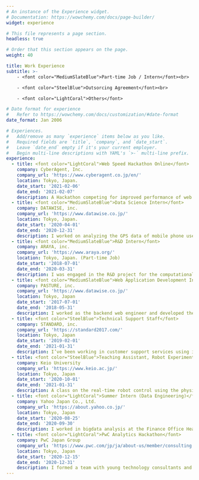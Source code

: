 ```yaml
---
# An instance of the Experience widget.
# Documentation: https://wowchemy.com/docs/page-builder/
widget: experience

# This file represents a page section.
headless: true

# Order that this section appears on the page.
weight: 40

title: Work Experience
subtitle: >-
    - <font color="MediumSlateBlue">Part-time Job / Intern</font><br>

    - <font color="SteelBlue">Outsorcing Agreement</font><br>

    - <font color="LightCoral">Others</font>

# Date format for experience
#   Refer to https://wowchemy.com/docs/customization/#date-format
date_format: Jan 2006

# Experiences.
#   Add/remove as many `experience` items below as you like.
#   Required fields are `title`, `company`, and `date_start`.
#   Leave `date_end` empty if it's your current employer.
#   Begin multi-line descriptions with YAML's `>-` multi-line prefix.
experience:
  - title: <font color="LightCoral">Web Speed Hackathon Online</font>
    company: CyberAgent, Inc. 
    company_url: 'https://www.cyberagent.co.jp/en/'
    location: Tokyo, Japan.
    date_start: '2021-02-06'
    date_end: '2021-02-07'
    description: A Hackathon competing for improved performance of web applications (Node.js).
  - title: <font color="MediumSlateBlue">Data Science Intern</font>
    company: DATAWISE, inc. 
    company_url: 'https://www.datawise.co.jp/'
    location: Tokyo, Japan.
    date_start: '2020-04-01'
    date_end: '2020-12-31'
    description: I worked on analyzing the GPS data of mobile phone users in data science team. Specifically, I worked on improving the algorithm that estimates the total population from location data of NTT docomo users, crawling and batch processing public data, and building backend apps on GCP.
  - title: <font color="MediumSlateBlue">R&D Intern</font>
    company: ARAYA, inc. 
    company_url: 'https://www.araya.org/'
    location: Tokyo, Japan. (Part-time Job)
    date_start: '2018-07-01'
    date_end: '2020-03-31'
    description: I was engaged in the R&D project for the computational cost of the Deep Neural Nets. I’ve surveyed related papers and conducted some PoC implementations and experiments on it.
  - title: <font color="MediumSlateBlue">Web Application Development Intern</font>
    company: PASTURE, inc. 
    company_url: 'https://www.datawise.co.jp/'
    location: Tokyo, Japan
    date_start: '2017-07-01'
    date_end: '2018-05-31'
    description: I worked as the backend web engineer and developed the batch processing system of API for the analysis and the marketing support for Instagram accounts.
  - title: <font color="SteelBlue">Technical Support Staff</font>
    company: STANDARD, inc. 
    company_url: 'https://standard2017.com/'
    location: Tokyo, Japan
    date_start: '2019-02-01'
    date_end: '2021-01-31'
    description: I’ve been working in customer support services using intercom apps and also implemented the technical advisory for the educational materials on Machine Learning.
  - title: <font color="SteelBlue">Teaching Assistant, Robot Experiment</font>
    company: Keio University
    company_url: 'https://www.keio.ac.jp/'
    location: Tokyo, Japan
    date_start: '2020-10-01'
    date_end: '2021-01-31'
    description: A class on the real-time robot control using the physics simulator [CopperiaSim](https://www.coppeliarobotics.com/) in Fall semester 2020.
  - title: <font color="LightCoral">Summer Intern (Data Engineering)</font>
    company: Yahoo Japan Co., Ltd.
    company_url: 'https://about.yahoo.co.jp/'
    location: Tokyo, Japan
    date_start: '2020-08-25'
    date_end: '2020-09-30'
    description: I worked in bigdata analysis at the Finance Office Headquarters Development Division DD Room. I conducted an association analysis on log data on the Web and proposed some marketing measures.
  - title: <font color="LightCoral">PwC Analytics Hackathon</font>
    company: PwC Japan Group
    company_url: 'https://www.pwc.com/jp/ja/about-us/member/consulting.html'
    location: Tokyo, Japan
    date_start: '2020-12-15'
    date_end: '2020-12-31'
    description: I formed a team with young technology consultants and considered what kind of data analysis method would be most suitable for solving the problems faced by companies and organizations.
---
```

